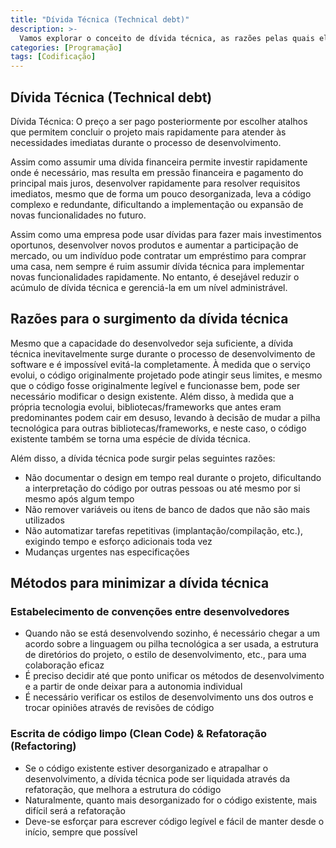 ```yaml
---
title: "Dívida Técnica (Technical debt)"
description: >-
  Vamos explorar o conceito de dívida técnica, as razões pelas quais ela ocorre e como minimizá-la.
categories: [Programação]
tags: [Codificação]
---
```


## Dívida Técnica (Technical debt)
Dívida Técnica: O preço a ser pago posteriormente por escolher atalhos que permitem concluir o projeto mais rapidamente para atender às necessidades imediatas durante o processo de desenvolvimento.

Assim como assumir uma dívida financeira permite investir rapidamente onde é necessário, mas resulta em pressão financeira e pagamento do principal mais juros, desenvolver rapidamente para resolver requisitos imediatos, mesmo que de forma um pouco desorganizada, leva a código complexo e redundante, dificultando a implementação ou expansão de novas funcionalidades no futuro.

Assim como uma empresa pode usar dívidas para fazer mais investimentos oportunos, desenvolver novos produtos e aumentar a participação de mercado, ou um indivíduo pode contratar um empréstimo para comprar uma casa, nem sempre é ruim assumir dívida técnica para implementar novas funcionalidades rapidamente. No entanto, é desejável reduzir o acúmulo de dívida técnica e gerenciá-la em um nível administrável.

## Razões para o surgimento da dívida técnica
Mesmo que a capacidade do desenvolvedor seja suficiente, a dívida técnica inevitavelmente surge durante o processo de desenvolvimento de software e é impossível evitá-la completamente.
À medida que o serviço evolui, o código originalmente projetado pode atingir seus limites, e mesmo que o código fosse originalmente legível e funcionasse bem, pode ser necessário modificar o design existente.
Além disso, à medida que a própria tecnologia evolui, bibliotecas/frameworks que antes eram predominantes podem cair em desuso, levando à decisão de mudar a pilha tecnológica para outras bibliotecas/frameworks, e neste caso, o código existente também se torna uma espécie de dívida técnica.

Além disso, a dívida técnica pode surgir pelas seguintes razões:
- Não documentar o design em tempo real durante o projeto, dificultando a interpretação do código por outras pessoas ou até mesmo por si mesmo após algum tempo
- Não remover variáveis ou itens de banco de dados que não são mais utilizados
- Não automatizar tarefas repetitivas (implantação/compilação, etc.), exigindo tempo e esforço adicionais toda vez
- Mudanças urgentes nas especificações

## Métodos para minimizar a dívida técnica
### Estabelecimento de convenções entre desenvolvedores
- Quando não se está desenvolvendo sozinho, é necessário chegar a um acordo sobre a linguagem ou pilha tecnológica a ser usada, a estrutura de diretórios do projeto, o estilo de desenvolvimento, etc., para uma colaboração eficaz
- É preciso decidir até que ponto unificar os métodos de desenvolvimento e a partir de onde deixar para a autonomia individual
- É necessário verificar os estilos de desenvolvimento uns dos outros e trocar opiniões através de revisões de código

### Escrita de código limpo (Clean Code) & Refatoração (Refactoring)
- Se o código existente estiver desorganizado e atrapalhar o desenvolvimento, a dívida técnica pode ser liquidada através da refatoração, que melhora a estrutura do código
- Naturalmente, quanto mais desorganizado for o código existente, mais difícil será a refatoração
- Deve-se esforçar para escrever código legível e fácil de manter desde o início, sempre que possível